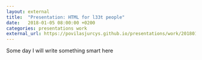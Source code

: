 ```yaml
---
layout: external
title:  "Presentation: HTML for l33t people"
date:   2018-01-05 08:00:00 +0200
categories: presentations work
external_url: https://povilasjurcys.github.io/presentations/work/20180105_html_for_l33t/
---
```

Some day I will write something smart here
